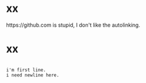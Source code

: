 # xx
https:<b></b>//github.com is stupid, I don't like the autolinking.

# xx
<code>
i'm first line.  
i need newline here.
</code>
